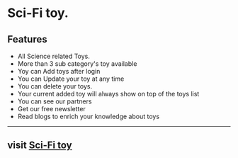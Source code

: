 # Sci-Fi toy.

## Features
- All Science related Toys.
- More than 3 sub category's toy available
- Yoy can Add toys after login
- You can Update your toy at any time
- You can delete your toys.
- Your current added toy will always show on top of the toys list
- You can see our partners
- Get our free newsletter
- Read blogs to enrich your knowledge about toys
<hr/>

## visit [Sci-Fi toy](https://sci-fi-toys.web.app)